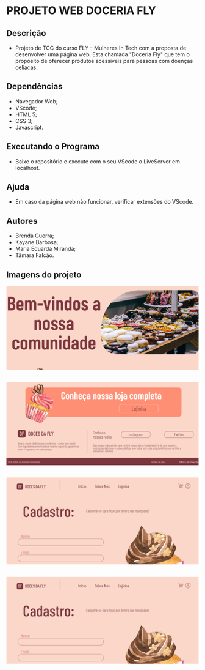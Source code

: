 <h1 aligm ="center"> PROJETO WEB DOCERIA FLY</h1>

## Descrição
* Projeto de TCC do curso FLY - Mulheres In Tech com a proposta de desenvolver uma página web. 
Esta chamada "Doceria Fly" que tem o propósito de oferecer produtos acessíveis para pessoas com doenças celíacas. 

## Dependências

* Navegador Web;
*  VScode;
*  HTML 5;
*  CSS 3;
*  Javascript.

## Executando o Programa

* Baixe o repositório e execute com o seu VScode o LiveServer em localhost. 

## Ajuda
* Em caso da página web não funcionar, verificar extensões do VScode. 

## Autores
* Brenda Guerra;
* Kayane Barbosa;
* Maria Eduarda Miranda;
* Tâmara Falcão.
  
## Imagens do projeto

![Home Page](home.png)
##
![Home Page](home2.png)
##
![SignUp Page](Cadastro.png)
##
![SignUp Page](Cadastro.png)

